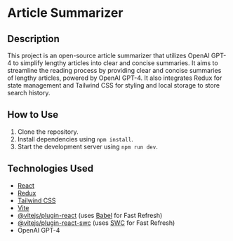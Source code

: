 # Article Summarizer

## Description

This project is an open-source article summarizer that utilizes OpenAI GPT-4 to simplify lengthy articles into clear and concise summaries. It aims to streamline the reading process by providing clear and concise summaries of lengthy articles, powered by OpenAI GPT-4. It also integrates Redux for state management and Tailwind CSS for styling and local storage to store search history.

## How to Use

1. Clone the repository.
2. Install dependencies using `npm install`.
3. Start the development server using `npm run dev`.

## Technologies Used

- [React](https://reactjs.org/)
- [Redux](https://redux.js.org/)
- [Tailwind CSS](https://tailwindcss.com/)
- [Vite](https://vitejs.dev/)
- [@vitejs/plugin-react](https://github.com/vitejs/vite-plugin-react/blob/main/packages/plugin-react/README.md) (uses [Babel](https://babeljs.io/) for Fast Refresh)
- [@vitejs/plugin-react-swc](https://github.com/vitejs/vite-plugin-react-swc) (uses [SWC](https://swc.rs/) for Fast Refresh)
- OpenAI GPT-4